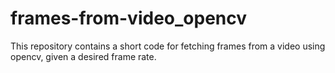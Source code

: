 # frames-from-video_opencv
This repository contains a short code for fetching frames from a video using opencv, given a desired frame rate.
